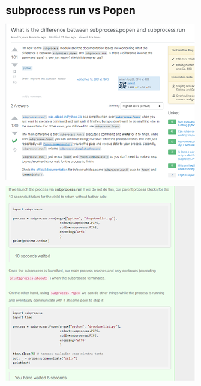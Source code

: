 # subprocess run vs Popen

![](<../.gitbook/assets/image (172).png>)

![](<../.gitbook/assets/image (241).png>)
